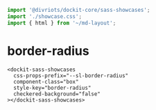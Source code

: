 ```js script
import '@divriots/dockit-core/sass-showcases';
import './showcase.css';
import { html } from '~/md-layout';
```

# border-radius

```html:html
<dockit-sass-showcases
  css-props-prefix="--sl-border-radius"
  component-class="box"
  style-key="border-radius"
  checkered-background="false"
></dockit-sass-showcases>
```
